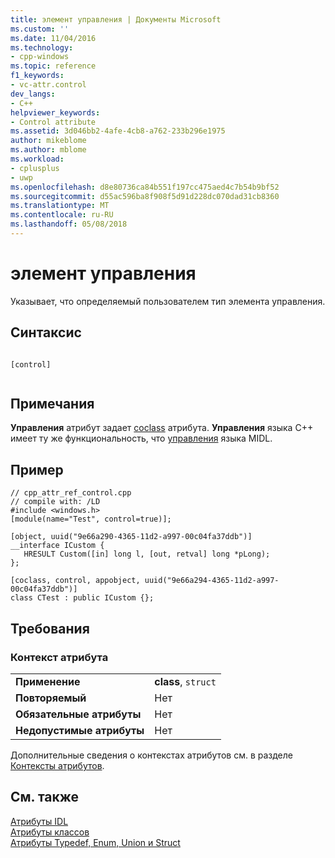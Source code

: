 ```yaml
---
title: элемент управления | Документы Microsoft
ms.custom: ''
ms.date: 11/04/2016
ms.technology:
- cpp-windows
ms.topic: reference
f1_keywords:
- vc-attr.control
dev_langs:
- C++
helpviewer_keywords:
- Control attribute
ms.assetid: 3d046bb2-4afe-4cb8-a762-233b296e1975
author: mikeblome
ms.author: mblome
ms.workload:
- cplusplus
- uwp
ms.openlocfilehash: d8e80736ca84b551f197cc475aed4c7b54b9bf52
ms.sourcegitcommit: d55ac596ba8f908f5d91d228dc070dad31cb8360
ms.translationtype: MT
ms.contentlocale: ru-RU
ms.lasthandoff: 05/08/2018
---
```

# <a name="control"></a>элемент управления
Указывает, что определяемый пользователем тип элемента управления.  
  
## <a name="syntax"></a>Синтаксис  
  
```  
  
[control]  
  
```  
  
## <a name="remarks"></a>Примечания  
 **Управления** атрибут задает [coclass](../windows/coclass.md) атрибута. **Управления** языка C++ имеет ту же функциональность, что [управления](http://msdn.microsoft.com/library/windows/desktop/aa366764) языка MIDL.  
  
## <a name="example"></a>Пример  
  
```  
// cpp_attr_ref_control.cpp  
// compile with: /LD  
#include <windows.h>  
[module(name="Test", control=true)];  
  
[object, uuid("9e66a290-4365-11d2-a997-00c04fa37ddb")]  
__interface ICustom {  
   HRESULT Custom([in] long l, [out, retval] long *pLong);  
};  
  
[coclass, control, appobject, uuid("9e66a294-4365-11d2-a997-00c04fa37ddb")]  
class CTest : public ICustom {};  
```  
  
## <a name="requirements"></a>Требования  
  
### <a name="attribute-context"></a>Контекст атрибута  
  
|||  
|-|-|  
|**Применение**|**class**, `struct`|  
|**Повторяемый**|Нет|  
|**Обязательные атрибуты**|Нет|  
|**Недопустимые атрибуты**|Нет|  
  
 Дополнительные сведения о контекстах атрибутов см. в разделе [Контексты атрибутов](../windows/attribute-contexts.md).  
  
## <a name="see-also"></a>См. также  
 [Атрибуты IDL](../windows/idl-attributes.md)   
 [Атрибуты классов](../windows/class-attributes.md)   
 [Атрибуты Typedef, Enum, Union и Struct](../windows/typedef-enum-union-and-struct-attributes.md)   
